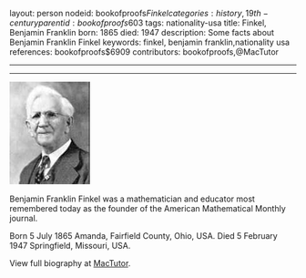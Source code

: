 layout: person
nodeid: bookofproofs$Finkel
categories: history,19th-century
parentid: bookofproofs$603
tags: nationality-usa
title: Finkel, Benjamin Franklin
born: 1865
died: 1947
description: Some facts about Benjamin Franklin Finkel
keywords: finkel, benjamin franklin,nationality usa
references: bookofproofs$6909
contributors: bookofproofs,@MacTutor

---


---

![Finkel.jpg](https://github.com/bookofproofs/bookofproofs.github.io/blob/main/_sources/_assets/images/portraits/Finkel.jpg?raw=true)

Benjamin Franklin Finkel was a mathematician and educator most remembered today as the founder of the American Mathematical Monthly journal.

Born 5 July 1865 Amanda, Fairfield County, Ohio, USA. Died 5 February 1947 Springfield, Missouri, USA.


View full biography at [MacTutor](https://mathshistory.st-andrews.ac.uk/Biographies/Finkel/).